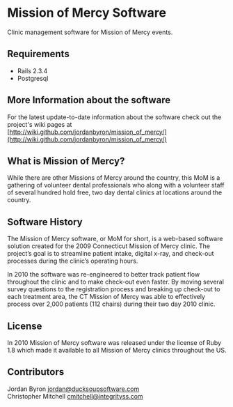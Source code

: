 Mission of Mercy Software
=========================

Clinic management software for Mission of Mercy events.

## Requirements

- Rails 2.3.4
- Postgresql

## More Information about the software

For the latest update-to-date information about the software check out the project's wiki pages at [http://wiki.github.com/jordanbyron/mission_of_mercy/](http://wiki.github.com/jordanbyron/mission_of_mercy/)

## What is Mission of Mercy?

While there are other Missions of Mercy around the country, this MoM is a gathering of volunteer dental professionals who along with a volunteer staff of several hundred hold free, two day dental clinics at locations around the country. 

## Software History

The Mission of Mercy software, or MoM for short, is a web-based software solution created for the 2009 Connecticut Mission of Mercy clinic. The project’s goal is to streamline patient intake, digital x-ray, and check-out processes during the clinic’s operating hours.

In 2010 the software was re-engineered to better track patient flow throughout the clinic and to make check-out even faster. By moving several survey questions to the registration process and breaking up check-out to each treatment area, the CT Mission of Mercy was able to effectively process over 2,000 patients (112 chairs) during their two day 2010 clinic.

## License

In 2010 Mission of Mercy software was released under the license of Ruby 1.8 which made it available to all Mission of Mercy clinics throughout the US.

## Contributors

Jordan Byron <jordan@ducksoupsoftware.com>  
Christopher Mitchell <cmitchell@integrityss.com>